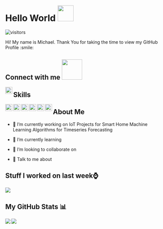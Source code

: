 
# Hello World <img src = "https://raw.githubusercontent.com/MartinHeinz/MartinHeinz/master/wave.gif" width = 50px>
![visitors](https://visitor-badge.glitch.me/badge?page_id=mde2017.mde2017)

<div size='20px'> Hi! My name is Michael. Thank You for taking the time to view my GitHub Profile :smile: 
<h2> Connect with me <img src='https://raw.githubusercontent.com/ShahriarShafin/ShahriarShafin/main/Assets/handshake.gif' width="64px"> </h2>
<a href = 'https://www.github.com/mde2017'> <img width = '22px' align= 'left' src="https://raw.githubusercontent.com/rahulbanerjee26/githubAboutMeGenerator/main/icons/github.svg"/></a> 

</div>

<h2> Skills </h2>
<img width ='22px' align='left' src ='https://raw.githubusercontent.com/rahulbanerjee26/githubAboutMeGenerator/main/icons/python.svg'>
<img width ='22px' align='left' src ='https://raw.githubusercontent.com/rahulbanerjee26/githubAboutMeGenerator/main/icons/javascript.svg'>
<img width ='22px' align='left' src ='https://raw.githubusercontent.com/rahulbanerjee26/githubAboutMeGenerator/main/icons/cassandra.svg'>
<img width ='22px' align='left' src ='https://raw.githubusercontent.com/rahulbanerjee26/githubAboutMeGenerator/main/icons/tensorflow.svg'>
<img width ='22px' align='left' src ='https://raw.githubusercontent.com/rahulbanerjee26/githubAboutMeGenerator/main/icons/kafka.svg'>
<img width ='22px' align='left' src ='https://raw.githubusercontent.com/rahulbanerjee26/githubAboutMeGenerator/main/icons/scikit.svg'>

<h2> About Me</h2>

- 🔭 I’m currently working on IoT Projects for Smart Home
Machine Learning Algorithms for Timeseries Forecasting


- 🌱 I’m currently learning 

- 👯 I’m looking to collaborate on 

- 💬 Talk to me about 

## Stuff I worked on last week⌚
<a href="https://github.com/anuraghazra/github-readme-stats">
<img align="center" src="https://github-readme-stats.vercel.app/api/wakatime?username=@&compact=True"/>
</a>

## My GitHub Stats 📊
<a href="https://github.com/anuraghazra/github-readme-stats">
<img align="left" src="https://github-readme-stats.vercel.app/api?username=mde2017&count_private=true&show_icons=true&theme=radical" />
</a>
<a href="https://github.com/anuraghazra/convoychat">
<img align="center" src="https://github-readme-stats.vercel.app/api/top-langs/?username=mde2017&layout=compact" />
</a>

<!-- BLOG-POST-LIST:START -->
<!-- BLOG-POST-LIST:END -->
